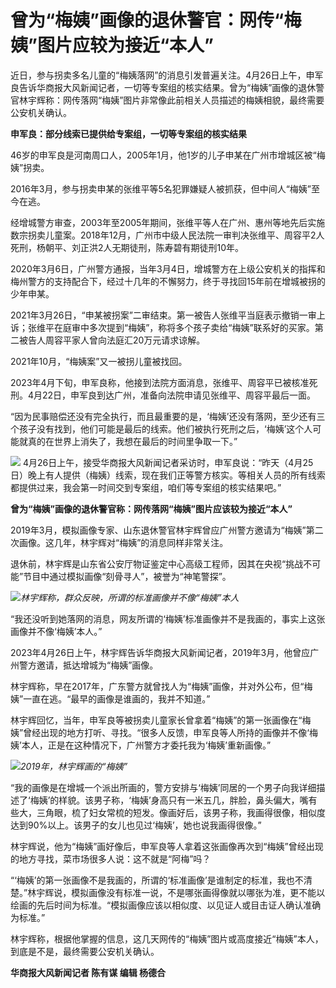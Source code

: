 # 曾为“梅姨”画像的退休警官：网传“梅姨”图片应较为接近“本人”

近日，参与拐卖多名儿童的“梅姨落网”的消息引发普遍关注。4月26日上午，申军良告诉华商报大风新闻记者，一切等专案组的核实结果。曾为“梅姨”画像的退休警官林宇辉称：网传落网“梅姨”图片非常像此前相关人员描述的梅姨相貌，最终需要公安机关确认。

**申军良：部分线索已提供给专案组，一切等专案组的核实结果**

46岁的申军良是河南周口人，2005年1月，他1岁的儿子申某在广州市增城区被“梅姨”拐卖。

2016年3月，参与拐卖申某的张维平等5名犯罪嫌疑人被抓获，但中间人“梅姨”至今在逃。

经增城警方审查，2003年至2005年期间，张维平等人在广州、惠州等地先后实施数宗拐卖儿童案。2018年12月，广州市中级人民法院一审判决张维平、周容平2人死刑，杨朝平、刘正洪2人无期徒刑，陈寿碧有期徒刑10年。

2020年3月6日，广州警方通报，当年3月4日，增城警方在上级公安机关的指挥和梅州警方的支持配合下，经过十几年的不懈努力，终于寻找回15年前在增城被拐的少年申某。

2021年3月26日，“申某被拐案”二审结束。第一被告人张维平当庭表示撤销一审上诉；张维平在庭审中多次提到“梅姨”，称将多个孩子卖给“梅姨”联系好的买家。第二被告人周容平家人曾向法庭汇20万元请求谅解。

2021年10月，“梅姨案”又一被拐儿童被找回。

2023年4月下旬，申军良称，他接到法院方面消息，张维平、周容平已被核准死刑。4月22日，申军良到达广州，准备向法院申请见张维平、周容平最后一面。

“因为民事赔偿还没有完全执行，而且最重要的是，‘梅姨’还没有落网，至少还有三个孩子没有找到，他们可能是最后的线索。他们被执行死刑之后，‘梅姨’这个人可能就真的在世界上消失了，我想在最后的时间里争取一下。”

![](https://inews.gtimg.com/om_bt/O8W9xt4_Cfj2WwaPshlhn-jBsj3eiO4t7mxK2EKY43sw8AA/1000)
4月26日上午，接受华商报大风新闻记者采访时，申军良说：“昨天（4月25日）晚上有人提供（梅姨）线索，现在我们正等警方核实。等相关人员的所有线索都提供过来，我会第一时间交到专案组，咱们等专案组的核实结果吧。”

**曾为“梅姨”画像的退休警官称：网传落网“梅姨”图片应该较为接近“本人”**

2019年3月，模拟画像专家、山东退休警官林宇辉曾应广州警方邀请为“梅姨”第二次画像。这几年，林宇辉对“梅姨”的消息同样非常关注。

退休前，林宇辉是山东省公安厅物证鉴定中心高级工程师，因其在央视“挑战不可能”节目中通过模拟画像“刻骨寻人”，被誉为“神笔警探”。

![](https://inews.gtimg.com/om_bt/OHr-zKxyM-j9pzPLOmn1dvi_KOhcv7cs2GfIEl49JhGLwAA/1000)_林宇辉称，群众反映，所谓的标准画像并不像“梅姨”本人_

“我还没听到她落网的消息，网友所谓的‘梅姨’标准画像并不是我画的，事实上这张画像并不像‘梅姨’本人。”

2023年4月26日上午，林宇辉告诉华商报大风新闻记者，2019年3月，他曾应广州警方邀请，抵达增城为“梅姨”画像。

林宇辉称，早在2017年，广东警方就曾找人为“梅姨”画像，并对外公布，但“梅姨”一直在逃。“最早的画像是谁画的，我并不知道。”

林宇辉回忆，当年，申军良等被拐卖儿童家长曾拿着“梅姨”的第一张画像在“梅姨”曾经出现的地方打听、寻找。“很多人反馈，申军良等人所持的画像并不像‘梅姨’本人，正是在这种情况下，广州警方才委托我为‘梅姨’重新画像。”

![](https://inews.gtimg.com/om_bt/OqgfTukWftminjF0LTBgE-xclQbYv3sQmJNcmM7CJYJ80AA/1000)_2019年，林宇辉画的“梅姨”_

“我的画像是在增城一个派出所画的，警方安排与‘梅姨’同居的一个男子向我详细描述了‘梅姨’的样貌。该男子称，‘梅姨’身高只有一米五几，胖脸，鼻头偏大，嘴有些大，三角眼，梳了妇女常梳的短发。像画好后，该男子称，我画得很像，相似度达到90%以上。该男子的女儿也见过‘梅姨’，她也说我画得很像。”

林宇辉说，他为“梅姨”画好像后，申军良等人拿着这张画像再次到“梅姨”曾经出现的地方寻找，菜市场很多人说：这不就是“阿梅”吗？

“‘梅姨’的第一张画像不是我画的，所谓的‘标准画像’是谁制定的标准，我也不清楚。”林宇辉说，模拟画像没有标准一说，不是哪张画得像就以哪张为准，更不能以绘画的先后时间为标准。“模拟画像应该以相似度、以见证人或目击证人确认准确为标准。”

林宇辉称，根据他掌握的信息，这几天网传的“梅姨”图片或高度接近“梅姨”本人，到底是不是，最终需要公安机关确认。

**华商报大风新闻记者 陈有谋 编辑 杨德合**

